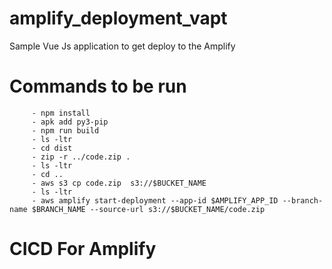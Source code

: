 # amplify_deployment_vapt
Sample Vue Js application to get deploy to the Amplify

# Commands to be run 
         - npm install
         - apk add py3-pip
         - npm run build
         - ls -ltr
         - cd dist
         - zip -r ../code.zip .
         - ls -ltr
         - cd ..
         - aws s3 cp code.zip  s3://$BUCKET_NAME
         - ls -ltr
         - aws amplify start-deployment --app-id $AMPLIFY_APP_ID --branch-name $BRANCH_NAME --source-url s3://$BUCKET_NAME/code.zip

# CICD For Amplify
